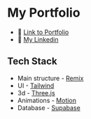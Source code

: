 # My Portfolio

-   💼 [Link to Portfolio](https://danil-pankrashkin.vercel.app/)
-   📖 [My Linkedin](https://www.linkedin.com/in/u-dg/)

## Tech Stack

-   Main structure - [Remix](https://remix.run/)
-   UI - [Tailwind](https://tailwindcss.com/)
-   3d - [Three.js](https://threejs.org/)
-   Animations - [Motion](https://motion.dev/)
-   Database - [Supabase](https://supabase.com/)
